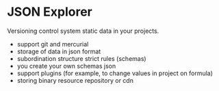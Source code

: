JSON Explorer
=============

Versioning control system static data in your projects.

* support git and mercurial
* storage of data in json format
* subordination structure strict rules (schemas)
* you create your own schemas json
* support plugins (for example, to change values in project on formula)
* storing binary resource repository or cdn